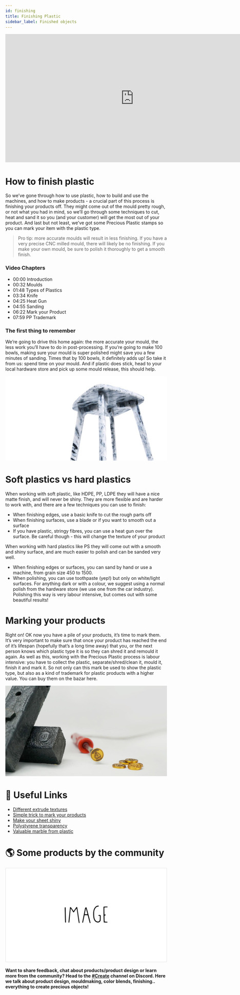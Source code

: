 ```yaml
---
id: finishing
title: Finishing Plastic
sidebar_label: Finished objects
---
```


<div class="videocontainer">
  <iframe width="800" height="400" src="https://www.youtube.com/embed/JwdlLelQWws" frameborder="0" allow="accelerometer; autoplay; encrypted-media; gyroscope; picture-in-picture" allowfullscreen></iframe>
</div>

<style>
:root {
  --highlight: #ffe084;
  --links: rgb(131, 206, 235);
  --hover: rgb(131, 206, 235);
}
</style>

# How to finish plastic


<div class="videoChapters">
<div class="videoChaptersMain">

So we’ve gone through how to use plastic, how to build and use the machines, and how to make products - a crucial part of this process is finishing your products off. They might come out of the mould pretty rough, or not what you had in mind, so we’ll go through some techniques to cut, heat and sand it so you (and your customer) will get the most out of your product. And last but not least, we’ve got some Precious Plastic stamps so you can mark your item with the plastic type.

> Pro tip: more accurate moulds will result in less finishing. If you have a very precise CNC milled mould, there will likely be no finishing. If you make your own mould, be sure to polish it thoroughly to get a smooth finish.


</div>
<div class="videoChaptersSidebar">

### Video Chapters

- 00:00 Introduction
- 00:32 Moulds
- 01:48 Types of Plastics
- 03:34 Knife
- 04:25 Heat Gun
- 04:55 Sanding
- 06:22 Mark your Product
- 07:59 PP Trademark


</div>
</div>

### The first thing to remember

We’re going to drive this home again: the more accurate your mould, the less work you’ll have to do in post-processing. If you’re going to make 100 bowls, making sure your mould is super polished might save you a few minutes of sanding. Times that by 100 bowls, it definitely adds up! So take it from us: spend time on your mould. And if plastic does stick, head to your local hardware store and pick up some mould release, this should help.

![Grey Stool](assets/create/stool_grey.jpg)

# Soft plastics vs hard plastics

When working with soft plastic, like HDPE, PP, LDPE they will have a nice matte finish, and will never be shiny. They are more flexible and are harder to work with, and  there are a few techniques you can use to finish:

- When finishing edges, use a basic knife to cut the rough parts off
- When finishing surfaces, use a blade or if you want to smooth out a surface
- If you have plastic, stringy fibres, you can use a heat gun over the surface. Be careful though - this will change the texture of your product

When working with hard plastics like PS they will come out with a smooth and shiny surface, and are much easier to polish and can be sanded very well.

- When finishing edges or surfaces, you can sand by hand or use a machine, from grain size 450 to 1500.
- When polishing, you can use toothpaste (yep!) but only on white/light surfaces. For anything dark or with a colour, we suggest using a normal polish from the hardware store (we use one from the car industry). Polishing this way is very labour intensive, but comes out with some beautiful results!

# Marking your products

Right on! OK now you have a pile of your products, it’s time to mark them. It’s very important to make sure that once your product has reached the end of it’s lifespan (hopefully that’s a long time away) that you, or the next person knows which plastic type it is so they can shred it and remould it again. As well as this, working with the Precious Plastic process is labour intensive: you have to collect the plastic, separate/shred/clean it, mould it, finish it and mark it. So not only can this mark be used to show the plastic type, but also as a kind of trademark for plastic products with a higher value. You can buy them on the bazar here.

![PP Mark](assets/create/pp_mark.jpg)

# 🙌 Useful Links

- [Different extrude textures](https://community.preciousplastic.com/how-to/extrude-different-textures)<br>
- [Simple trick to mark your products](https://community.preciousplastic.com/how-to/make-a-simple-stamp-from-copper-wire)<br>
- [Make your sheet shiny](https://community.preciousplastic.com/how-to/make-your-sheet-shiny)<br>
- [Polystyrene transparency](https://davehakkens.nl/community/forums/topic/polystyrene-transparency/)<br>
- [Valuable marble from plastic](https://davehakkens.nl/community/forums/topic/valuable-marble-from-plastic/)<br>

# 🌎 Some products by the community

![PP Image](assets/ppimage.jpg)

<b>Want to share feedback, chat about products/product design or learn more from the community? Head to the [#Create](https://discordapp.com/invite/yhmfzTZ) channel on Discord. Here we talk about product design, mouldmaking, color blends, finishing.. everything to create precious objects!</b>
